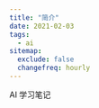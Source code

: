 ```yaml
---
title: "简介"
date: 2021-02-03
tags:
  - ai
sitemap:
  exclude: false
  changefreq: hourly
---
```


AI 学习笔记
